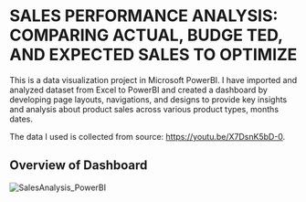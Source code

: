 # SALES PERFORMANCE ANALYSIS: COMPARING ACTUAL, BUDGE TED, AND EXPECTED SALES TO OPTIMIZE


This is a data visualization project in Microsoft PowerBI. I have imported and analyzed dataset from Excel to PowerBI and created a dashboard by developing page layouts, navigations, and designs to provide key insights and analysis about product sales across various product types, months dates.

The data I used is collected from source: https://youtu.be/X7DsnK5bD-0.

## Overview of Dashboard
![SalesAnalysis_PowerBI](https://user-images.githubusercontent.com/33488566/224523219-927d93a7-6f89-4d7a-ad9d-3bb3d6a961f4.PNG)
